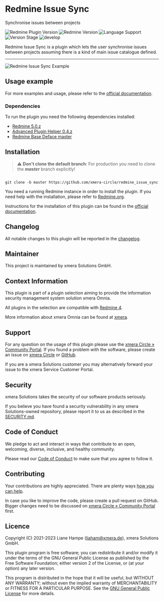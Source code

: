 # Redmine Issue Sync

Synchronise issues between projects

![Redmine Plugin Version](https://img.shields.io/badge/Redmine_Plugin-v0.1.12-red) ![Redmine Version](https://img.shields.io/badge/Redmine-v5.0.z-blue) ![Language Support](https://img.shields.io/badge/Languages-en,_de-green) ![Version Stage](https://img.shields.io/badge/Stage-release-important) ![develop](https://github.com/xmera-circle/redmine_issue_sync/actions/workflows/5-0-stable.yml/badge.svg)

Redmine Issue Sync is a plugin which lets the user synchronise issues between projects assuming there is a kind of main issue catalogue defined.

---

![Redmine Issue Sync Example](https://circle.xmera.de/attachments/download/267/redmine-issue-sync-example.png)

## Usage example

For more examples and usage, please refer to the [official documentation](https://circle.xmera.de/projects/redmine-issue-sync/wiki).

### Dependencies

To run the plugin you need the following dependencies installed:

* [Redmine 5.0.z](https://github.com/redmine/redmine)
* [Advanced Plugin Helper 0.4.z ](https://github.com/xmera-circle/advanced_plugin_helper)
* [Redmine Base Deface master](https://github.com/jbbarth/redmine_base_deface)

## Installation

> :warning: **Don't clone the default branch**: For production you need to clone the **_master_** branch explicitly!

```shell

git clone -b master https://github.com/xmera-circle/redmine_issue_sync

```

You need a running Redmine instance in order to install the plugin. If you need help with the installation, please refer to [Redmine.org](https://redmine.org).

Instructions for the installation of this plugin can be found in the [official documentation](https://circle.xmera.de/projects/redmine-issue-sync/wiki/Documentation).

## Changelog

All notable changes to this plugin will be reported in the [changelog](https://circle.xmera.de/projects/redmine-issue-sync/repository/redmine_issue_sync/entry/CHANGELOG.md).

## Maintainer

This project is maintained by xmera Solutions GmbH.

## Context Information

This plugin is part of a plugin selection aiming to provide the information security management system solution xmera Omnia.

All plugins in the selection are compatible with [Redmine 4](https://redmine.org).

More information about xmera Omnia can be found at [xmera](https://xmera.de).

## Support

For any question on the usage of this plugin please use the [xmera Circle » Community Portal](https://circle.xmera.de). If you found a problem with the software, please create an issue on [xmera Circle](https://circle.xmera.de) or [GitHub](https://github.com/xmera-circle/plugin_name).

If you are a xmera Solutions customer you may alternatively forward your issue to the xmera Service Customer Portal.

## Security

xmera Solutions takes the security of our software products seriously. 

If you believe you have found a security vulnerability in any xmera Solutions-owned repository, please report it to us as described in the [SECURITY.md](/SECURITY.md).

## Code of Conduct

We pledge to act and interact in ways that contribute to an open, welcoming, diverse, inclusive, and healthy community. 

Please read our [Code of Conduct](https://circle.xmera.de/projects/contributors-guide/wiki/Code-of-conduct) to make sure that you agree to follow it.

## Contributing

Your contributions are highly appreciated. There are plenty ways [how you can help](https://circle.xmera.de/projects/contributors-guide/wiki).

In case you like to improve the code, please create a pull request on GitHub. Bigger changes need to be discussed on [xmera Circle » Community Portal](https://circle.xmera.de) first.

## Licence

Copyright (C) 2021-2023 Liane Hampe (<liaham@xmera.de>), xmera Solutions GmbH.

This plugin program is free software; you can redistribute it and/or
modify it under the terms of the GNU General Public License
as published by the Free Software Foundation; either version 2
of the License, or (at your option) any later version.

This program is distributed in the hope that it will be useful,
but WITHOUT ANY WARRANTY; without even the implied warranty of
MERCHANTABILITY or FITNESS FOR A PARTICULAR PURPOSE.  See the
[GNU General Public License](https://www.gnu.org/licenses/old-licenses/gpl-2.0.en.html) for more details.
